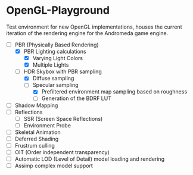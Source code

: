 # OpenGL-Playground
Test environment for new OpenGL implementations, houses the current iteration of the rendering engine for the Andromeda game engine.
- [ ] PBR (Physically Based Rendering)
  - [X] PBR Lighting calculations
    - [X] Varying Light Colors
    - [X] Multiple Lights
  - [ ] HDR Skybox with PBR sampling
    - [X] Diffuse sampling
    - [ ] Specular sampling
      - [X] Prefiltered environment map sampling based on roughness
      - [ ] Generation of the BDRF LUT
- [ ] Shadow Mapping
- [ ] Reflections
  - [ ] SSR (Screen Space Reflections)
  - [ ] Environment Probe
- [ ] Skeletal Animation
- [ ] Deferred Shading
- [ ] Frustrum culling
- [ ] OIT (Order independent  transparency)
- [ ] Automatic LOD (Level of Detail) model loading and rendering
- [ ] Assimp complex model support

